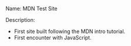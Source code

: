 Name: MDN Test Site

Description:
- First site built following the MDN intro tutorial.
- First encounter with JavaScript.